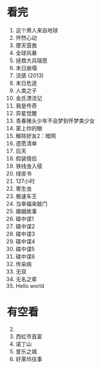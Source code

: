 # 看完

1. 这个男人来自地球
2. 怦然心动
3. 摩天营救
4. 全球风暴
5. 拯救大兵瑞恩
6. 末日崩塌
7. 流感 (2013)
8. 末日危途
9. 人类之子
10. 金氏漂流记
11. 我是传奇
12. 异星觉醒
13. 青春猪头少年不会梦到怀梦美少女
14. 蒙上你的眼
15. 解除好友2：暗网
16. 遗愿清单
17. 后天
18. 假装情侣
19. 铁线虫入侵
20. 绿皮书
21. 127小时
22. 寄生虫
23. 极速车王
24. 当幸福来敲门
25. 婚姻故事
26. 碟中谍1
27. 碟中谍2
28. 碟中谍3
29. 碟中谍4
30. 碟中谍5
31. 碟中谍6
32. 传染病
33. 无双
34. 无名之辈
35. Hello world

# 有空看

2. 
3. 西虹市首富
4. 诺丁山
5. 爱乐之城
6. 好莱坞往事